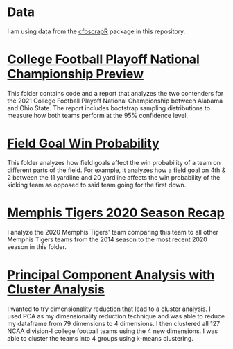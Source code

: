 # Data
I am using data from the [cfbscrapR](https://github.com/saiemgilani/cfbscrapR) package in this repository.

# [College Football Playoff National Championship Preview](https://github.com/mattflaherty97/cfb_stats/tree/main/cfp_natty_preview)
This folder contains code and a report that analyzes the two contenders for the 2021 College Football Playoff National Championship between Alabama and Ohio State. The report includes bootstrap sampling distributions to measure how both teams perform at the 95% confidence level. 

# [Field Goal Win Probability](https://github.com/mattflaherty97/cfb_stats/tree/main/fg_win_prob)
This folder analyzes how field goals affect the win probability of a team on different parts of the field. For example, it analyzes how a field goal on 4th & 2 between the 11 yardline and 20 yardline affects the win probability of the kicking team as opposed to said team going for the first down.

# [Memphis Tigers 2020 Season Recap](https://github.com/mattflaherty97/cfb_stats/tree/main/memphis_2020_recap)
I analyze the 2020 Memphis Tigers' team comparing this team to all other Memphis Tigers teams from the 2014 season to the most recent 2020 season in this folder.

# [Principal Component Analysis with Cluster Analysis](https://github.com/mattflaherty97/cfb_stats/blob/main/cluster_analysis/cfb_cluster_analysis.md)
I wanted to try dimensionality reduction that lead to a cluster analysis. I used PCA as my dimensionality reduction technique and was able to reduce my dataframe from 79 dimensions to 4 dimensions. I then clustered all 127 NCAA division-I college football teams using the 4 new dimensions. I was able to cluster the teams into 4 groups using k-means clustering.
